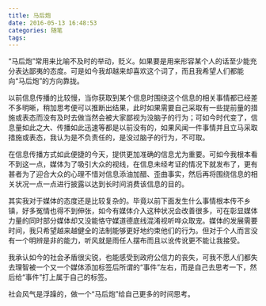 ```yaml
---
title: 马后炮
date: 2016-05-13 16:48:53
categories: 随笔
tags:
---
```


“马后炮”常用来比喻不及时的举动，贬义。如果要是用来形容某个人的话至少能充分表达鄙夷的态度。可是如今我却越来却喜欢这个词了，而且我希望人们都能向“马后炮”的方向靠拢。

以前信息传播的比较慢，当你获取到某个信息时围绕这个信息的相关事情都已经差不多明晰，稍加思考便可以推断出结果，此时如果需要自己采取有一些提前量的措施或表态而没有及时去做当然会被大家鄙视为没脑子的行为；可如今时代变了，信息量如此之大、传播如此迅速等都是以前没有的，如果风闻一件事情并且立马采取措施或表态，我认为是不负责任的，是没过脑子的行为，不可取。

在信息传播方式如此便捷的今天，提供更加准确的信息尤为重要。可如今我根本看不到这一点，媒体为了吸引大众的视线，在信息未经考证的情况下就发布了，更有甚者为了迎合大众的心理不惜对信息添油加醋、歪曲事实，然后再将围绕信息的相关状况一点一点进行披露以达到长时间消费该信息的目的。

其实我对于媒体的态度还是比较复杂的。毕竟以前下面发生什么事情根本传不乡镇，好多冤情也得不到伸张，如今有媒体介入这种状况会改善很多，可在彰显媒体力量的同时部分媒体却又没能恪守媒道德底线混淆视听哗众取宠。媒体的发展需要时间，我只希望越来越健全的法制能够更好地约束他们的行为。但对于个人而言没有一个明辨是非的能力，听风就是雨任人摆布而且以讹传讹更不能让我接受。

我承认如今的社会矛盾很尖锐，也能感受到政府公信力的丧失，可我不愿人们都失去理智被一个又一个媒体添加标签后所谓的“事件”左右，而是自己去思考一下，然后给“事件”打上属于自己的标签。

社会风气是浮躁的，做一个“马后炮”给自己更多的时间思考。
